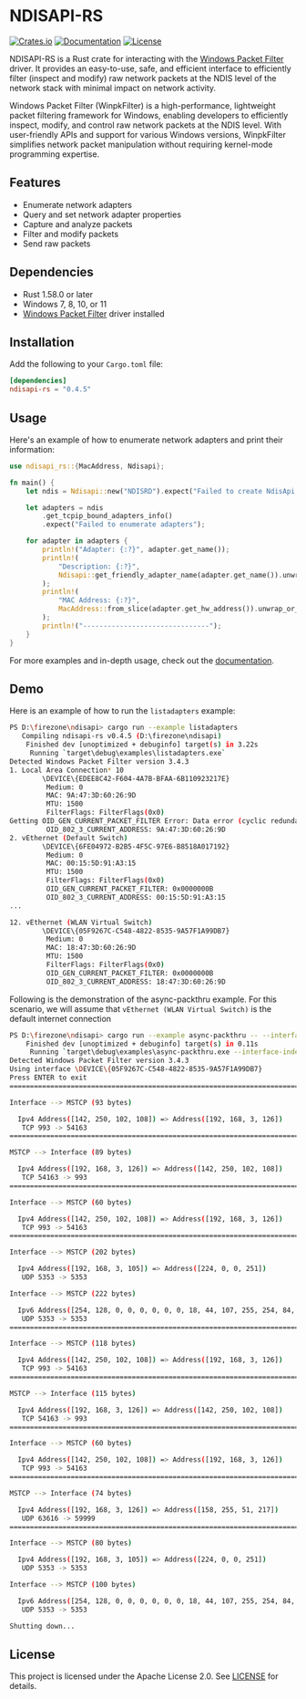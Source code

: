 # NDISAPI-RS

[![Crates.io](https://img.shields.io/crates/v/ndisapi-rs.svg)](https://crates.io/crates/ndisapi-rs)
[![Documentation](https://docs.rs/ndisapi-rs/badge.svg)](https://docs.rs/ndisapi-rs)
[![License](https://img.shields.io/crates/l/ndisapi-rs)](https://github.com/wiresock/ndisapi-rs/blob/main/LICENSE)

NDISAPI-RS is a Rust crate for interacting with the [Windows Packet Filter](https://www.ntkernel.com/windows-packet-filter/) driver. It provides an easy-to-use, safe, and efficient interface to efficiently filter (inspect and modify) raw network packets at the NDIS level of the network stack with minimal impact on network activity.

Windows Packet Filter (WinpkFilter) is a high-performance, lightweight packet filtering framework for Windows, enabling developers to efficiently inspect, modify, and control raw network packets at the NDIS level. With user-friendly APIs and support for various Windows versions, WinpkFilter simplifies network packet manipulation without requiring kernel-mode programming expertise.

## Features

- Enumerate network adapters
- Query and set network adapter properties
- Capture and analyze packets
- Filter and modify packets
- Send raw packets

## Dependencies

- Rust 1.58.0 or later
- Windows 7, 8, 10, or 11
- [Windows Packet Filter](https://github.com/wiresock/ndisapi/releases) driver installed

## Installation

Add the following to your `Cargo.toml` file:

```toml
[dependencies]
ndisapi-rs = "0.4.5"
```

## Usage

Here's an example of how to enumerate network adapters and print their information:

```rust
use ndisapi_rs::{MacAddress, Ndisapi};

fn main() {
    let ndis = Ndisapi::new("NDISRD").expect("Failed to create NdisApi instance");

    let adapters = ndis
        .get_tcpip_bound_adapters_info()
        .expect("Failed to enumerate adapters");

    for adapter in adapters {
        println!("Adapter: {:?}", adapter.get_name());
        println!(
            "Description: {:?}",
            Ndisapi::get_friendly_adapter_name(adapter.get_name()).unwrap_or("Unknown".to_string())
        );
        println!(
            "MAC Address: {:?}",
            MacAddress::from_slice(adapter.get_hw_address()).unwrap_or_default()
        );
        println!("-------------------------------");
    }
}
```

For more examples and in-depth usage, check out the [documentation](https://docs.rs/ndisapi-rs).

## Demo

Here is an example of how to run the `listadapters` example:

```bash
PS D:\firezone\ndisapi> cargo run --example listadapters
   Compiling ndisapi-rs v0.4.5 (D:\firezone\ndisapi)
    Finished dev [unoptimized + debuginfo] target(s) in 3.22s
     Running `target\debug\examples\listadapters.exe`
Detected Windows Packet Filter version 3.4.3
1. Local Area Connection* 10
        \DEVICE\{EDEE8C42-F604-4A7B-BFAA-6B110923217E}
         Medium: 0
         MAC: 9A:47:3D:60:26:9D
         MTU: 1500
         FilterFlags: FilterFlags(0x0)
Getting OID_GEN_CURRENT_PACKET_FILTER Error: Data error (cyclic redundancy check).
         OID_802_3_CURRENT_ADDRESS: 9A:47:3D:60:26:9D
2. vEthernet (Default Switch)
        \DEVICE\{6FE04972-B2B5-4F5C-97E6-B8518A017192}
         Medium: 0
         MAC: 00:15:5D:91:A3:15
         MTU: 1500
         FilterFlags: FilterFlags(0x0)
         OID_GEN_CURRENT_PACKET_FILTER: 0x0000000B
         OID_802_3_CURRENT_ADDRESS: 00:15:5D:91:A3:15
...

12. vEthernet (WLAN Virtual Switch)
        \DEVICE\{05F9267C-C548-4822-8535-9A57F1A99DB7}
         Medium: 0
         MAC: 18:47:3D:60:26:9D
         MTU: 1500
         FilterFlags: FilterFlags(0x0)
         OID_GEN_CURRENT_PACKET_FILTER: 0x0000000B
         OID_802_3_CURRENT_ADDRESS: 18:47:3D:60:26:9D

```

Following is the demonstration of the async-packthru example. For this scenario, we will assume that `vEthernet (WLAN Virtual Switch)` is the default internet connection

```bash
PS D:\firezone\ndisapi> cargo run --example async-packthru -- --interface-index 12
    Finished dev [unoptimized + debuginfo] target(s) in 0.11s
     Running `target\debug\examples\async-packthru.exe --interface-index 12`
Detected Windows Packet Filter version 3.4.3
Using interface \DEVICE\{05F9267C-C548-4822-8535-9A57F1A99DB7}
Press ENTER to exit
=======================================================================================================

Interface --> MSTCP (93 bytes)

  Ipv4 Address([142, 250, 102, 108]) => Address([192, 168, 3, 126])
   TCP 993 -> 54163
=======================================================================================================

MSTCP --> Interface (89 bytes)

  Ipv4 Address([192, 168, 3, 126]) => Address([142, 250, 102, 108])
   TCP 54163 -> 993
=======================================================================================================

Interface --> MSTCP (60 bytes)

  Ipv4 Address([142, 250, 102, 108]) => Address([192, 168, 3, 126])
   TCP 993 -> 54163
=======================================================================================================

Interface --> MSTCP (202 bytes)

  Ipv4 Address([192, 168, 3, 105]) => Address([224, 0, 0, 251])
   UDP 5353 -> 5353

Interface --> MSTCP (222 bytes)

  Ipv6 Address([254, 128, 0, 0, 0, 0, 0, 0, 18, 44, 107, 255, 254, 84, 37, 126]) => Address([255, 2, 0, 0, 0, 0, 0, 0, 0, 0, 0, 0, 0, 0, 0, 251])
   UDP 5353 -> 5353
=======================================================================================================

Interface --> MSTCP (118 bytes)

  Ipv4 Address([142, 250, 102, 108]) => Address([192, 168, 3, 126])
   TCP 993 -> 54163
=======================================================================================================

MSTCP --> Interface (115 bytes)

  Ipv4 Address([192, 168, 3, 126]) => Address([142, 250, 102, 108])
   TCP 54163 -> 993
=======================================================================================================

Interface --> MSTCP (60 bytes)

  Ipv4 Address([142, 250, 102, 108]) => Address([192, 168, 3, 126])
   TCP 993 -> 54163
=======================================================================================================

MSTCP --> Interface (74 bytes)

  Ipv4 Address([192, 168, 3, 126]) => Address([158, 255, 51, 217])
   UDP 63616 -> 59999
=======================================================================================================

Interface --> MSTCP (80 bytes)

  Ipv4 Address([192, 168, 3, 105]) => Address([224, 0, 0, 251])
   UDP 5353 -> 5353

Interface --> MSTCP (100 bytes)

  Ipv6 Address([254, 128, 0, 0, 0, 0, 0, 0, 18, 44, 107, 255, 254, 84, 37, 126]) => Address([255, 2, 0, 0, 0, 0, 0, 0, 0, 0, 0, 0, 0, 0, 0, 251])
   UDP 5353 -> 5353

Shutting down...
```

## License

This project is licensed under the Apache License 2.0. See [LICENSE](https://github.com/wiresock/ndisapi-rs/blob/main/LICENSE) for details.

